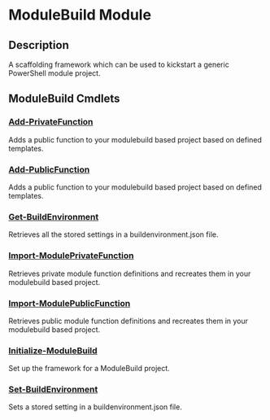 ﻿---
Module Name: ModuleBuild
Module Guid: 8f6090b4-6411-4949-a717-96d64a1cc5b3
Download Help Link: https://github.com/zloeber/ModuleBuild/release/ModuleBuild/docs/ModuleBuild.md
Help Version: 0.3.0
Locale: en-US
---

# ModuleBuild Module
## Description
A scaffolding framework which can be used to kickstart a generic PowerShell module project.

## ModuleBuild Cmdlets
### [Add-PrivateFunction](Add-PrivateFunction.md)
Adds a public function to your modulebuild based project based on defined templates.

### [Add-PublicFunction](Add-PublicFunction.md)
Adds a public function to your modulebuild based project based on defined templates.

### [Get-BuildEnvironment](Get-BuildEnvironment.md)
Retrieves all the stored settings in a buildenvironment.json file.

### [Import-ModulePrivateFunction](Import-ModulePrivateFunction.md)
Retrieves private module function definitions and recreates them in your modulebuild based project.

### [Import-ModulePublicFunction](Import-ModulePublicFunction.md)
Retrieves public module function definitions and recreates them in your modulebuild based project.

### [Initialize-ModuleBuild](Initialize-ModuleBuild.md)
Set up the framework for a ModuleBuild project.

### [Set-BuildEnvironment](Set-BuildEnvironment.md)
Sets a stored setting in a buildenvironment.json file.


